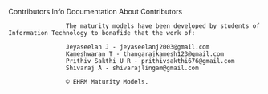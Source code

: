 Contributors Info
Documentation
About Contributors

					The maturity models have been developed by students of Information Technology to bonafide that the work of:
					
					Jeyaseelan J - jeyaseelanj2003@gmail.com
					Kameshwaran T - thangarajkamesh123@gmail.com
					Prithiv Sakthi U R - prithivsakthi676@gmail.com
					Shivaraj A - shivarajlingam@gmail.com
					
					© EHRM Maturity Models.

				
			

